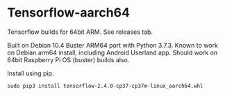 # Tensorflow-aarch64

Tensorflow builds for 64bit ARM. See releases tab.

Built on Debian 10.4 Buster ARM64 port with Python 3.7.3. Known to work on Debian arm64 install, including Android Userland app. Should work on 64bit Raspberry Pi OS (buster) builds also.

Install using pip.

~~~
sudo pip3 install tensorflow-2.4.0-cp37-cp37m-linux_aarch64.whl
~~~

